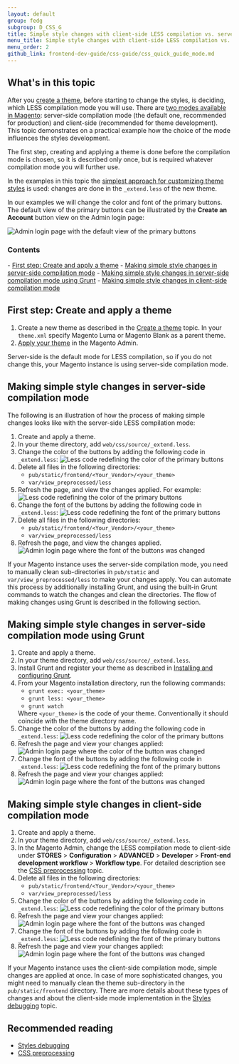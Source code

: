 ```yaml
---
layout: default
group: fedg
subgroup: D_CSS_G
title: Simple style changes with client-side LESS compilation vs. server-side
menu_title: Simple style changes with client-side LESS compilation vs. server-side
menu_order: 2
github_link: frontend-dev-guide/css-guide/css_quick_guide_mode.md
---
```

<h2> What's in this topic </h2>

After you <a href="{{site.gdeurl}}frontend-dev-guide/themes/theme-create.html" target="_blank">create a theme</a>, before starting to change the styles, is deciding, which LESS compilation mode you will use. There are <a href="{{site.gdeurl}}frontend-dev-guide/css-topics/css-preprocess.html#LESS compilation modes" target="_blank">two modes available in Magento</a>: server-side compilation mode (the default one, recommended for production) and client-side (recommended for theme development). 
This topic demonstrates on a practical example how the choice of the mode influences the styles development.

The first step, creating and applying a theme is done before the compilation mode is chosen, so it is described only once, but is required whatever compilation mode you will further use.

In the examples in this topic the <a href="{{site.gdeurl}}frontend-dev-guide/css-guide/css_quick_guide_approach.html#simple_extend">simplest approach for customizing theme styles</a> is used: changes are done in the `_extend.less` of the new theme. 

In our examples we will change the color and font of the primary buttons. The default view of the primary buttons can be illustrated by the **Create an Account** button view on the Admin login page:

<img src="{{site.baseurl}}common/images/extend_less_screenshot0.png" alt="Admin login page with the default view of the primary buttons">

<h3>Contents</h3>
- <a href="#first_step">First step: Create and apply a theme</a>
- <a href="#server-side">Making simple style changes in server-side compilation mode</a>
- <a href="#server-side-grunt">Making simple style changes in server-side compilation mode using Grunt</a>
- <a href="#client-side">Making simple style changes in client-side compilation mode</a>

<h2 id="first_step">First step: Create and apply a theme</h2>

1. Create a new theme as described in the <a href="{{site.gdeurl}}frontend-dev-guide/themes/theme-create.html" target="_blank">Create a theme</a> topic. In your `theme.xml` specify Magento Luma or Magento Blank as a parent theme.
2. <a href="{{site.gdeurl}}frontend-dev-guide/themes/theme-apply.html#theme-apply-apply">Apply your theme</a> in the Magento Admin.

Server-side is the default mode for LESS compilation, so if you do not change this, your Magento instance is using server-side compilation mode. 

<h2 id="server-side">Making simple style changes in server-side compilation mode</h2>

The following is an illustration of how the process of making simple changes looks like with the server-side LESS compilation mode:
<ol>
<li>Create and apply a theme.</li>
<li>In your theme directory, add <code>web/css/source/_extend.less</code>.</li>
<li>Change the color of the buttons by adding the following code in <code>_extend.less</code>:

<img src="{{ site.baseurl }}common/images/extend_less_code_1.png" alt="Less code redefining the color of the primary buttons">
<li>Delete all files in the following directories:
<ul>
<li><code>pub/static/frontend/&lt;Your_Vendor&gt;/&lt;your_theme&gt;</code></li>
<li><code>var/view_preprocessed/less</code></li>
</ul>
</li>
<li>Refresh the page, and view the changes applied. For example:

<img src="{{ site.baseurl }}common/images/extend_less_screenshot1.png" alt="Less code redefining the color of the primary buttons">
</li>
<li>Change the font of the buttons by adding the following code in <code>_extend.less</code>:

<img src="{{ site.baseurl }}common/images/extend_less_code_2.png" alt="Less code redefining the font of the primary buttons">
</li>
<li>Delete all files in the following directories:
<ul>
<li><code>pub/static/frontend/&lt;Your_Vendor&gt;/&lt;your_theme&gt;</code></li>
<li><code>var/view_preprocessed/less</code> </li>
</ul>
</li>
<li>Refresh the page, and view the changes applied. 

<img src="{{ site.baseurl }}common/images/extend_less_screenshot2.png" alt="Admin login page where the font of the buttons was changed">
</li>
</ol>
If your Magento instance uses the server-side compilation mode, you need to manually clean sub-directories in <code>pub/static</code> and <code>var/view_preprocessed/less</code> to make your changes apply. You can automate this process by additionally installing Grunt, and using the built-in Grunt commands to watch the changes and clean the directories. The flow of making changes using Grunt is described in the following section.

<h2 id="server-side-grunt">Making simple style changes in server-side compilation mode using Grunt</h2>

<ol>
<li>Create and apply a theme. </li>
<li>In your theme directory, add <code>web/css/source/_extend.less</code>.</li>
<li>Install Grunt and register your theme as described in <a href="{{site.gdeurl}}frontend-dev-guide/css-topics/css_debug.html#grunt_prereq" target="_blank">Installing and configuring Grunt</a>.</li>
<li>From your Magento installation directory, run the following commands:
<ul>
<li><code>grunt exec: &lt;your_theme&gt;</code></li>
<li><code>grunt less: &lt;your_theme&gt;</code></li>
<li><code>grunt watch</code></li>
</ul>
Where <code>&lt;your_theme&gt;</code> is the code of your theme. Conventionally it should coincide with the theme directory name.
</li>
<li>Change the color of the buttons by adding the following code in <code>_extend.less</code>:
<img src="{{ site.baseurl }}common/images/extend_less_code_1.png" alt="Less code redefining the color of the primary buttons">
</li>
<li>Refresh the page and view your changes applied:
<img src="{{ site.baseurl }}common/images/extend_less_screenshot1.png" alt="Admin login page where the color of the button was changed">
</li>
<li>Change the font of the buttons by adding the following code in <code>_extend.less</code>:
<img src="{{ site.baseurl }}common/images/extend_less_code_2.png" alt="Less code redefining the font of the primary buttons">
</li>
<li>Refresh the page and view your changes applied:
<img src="{{ site.baseurl }}common/images/extend_less_screenshot2.png" alt="Admin login page where the font of the buttons was changed">
</li>
</ol>

<h2 id="client-side">Making simple style changes in client-side compilation mode</h2>

<ol>
<li>Create and apply a theme.</li>
<li>In your theme directory, add <code>web/css/source/_extend.less</code>.</li>
<li>In the Magento Admin, change the LESS compilation mode to client-side under <b>STORES</b> > <b>Configuration</b> > <b>ADVANCED</b> > <b>Developer</b> > <b>Front-end development workflow</b> > <b>Workflow type</b>. For detailed description see the <a href="{{site.gdeurl}}frontend-dev-guide/css-topics/css-preprocess.html#less_modes">CSS preprocessing</a> topic.</li>
<li>Delete all files in the following directories:
<ul>
<li><code>pub/static/frontend/&lt;Your_Vendor&gt;/&lt;your_theme&gt;</code></li>
<li><code>var/view_preprocessed/less</code></li>
</ul>
</li>
<li>Change the color of the buttons by adding the following code in <code>_extend.less</code>:

<img src="{{ site.baseurl }}common/images/extend_less_code_1.png" alt="Less code redefining the color of the primary buttons">
</li>
<li>Refresh the page and view your changes applied:

<img src="{{ site.baseurl }}common/images/extend_less_screenshot1.png" alt="Admin login page where the font of the buttons was changed">
</li>
<li>Change the font of the buttons by adding the following code in <code>_extend.less</code>:

<img src="{{ site.baseurl }}common/images/extend_less_code_2.png" alt="Less code redefining the font of the primary buttons">
</li>
<li>Refresh the page and view your changes applied:

<img src="{{ site.baseurl }}common/images/extend_less_screenshot2.png" alt="Admin login page where the font of the buttons was changed">
</li>
</ol>

If your Magento instance uses the client-side compilation mode, simple changes are applied at once. In case of more sophisticated changes, you might need to manually clean the theme sub-directory in the <code>pub/static/frontend</code> directory. There are more details about these types of changes and about the client-side mode implementation in the <a href="{{site.gdeurl}}frontend-dev-guide/css-topics/css_debug.html#css_debug_client" target="_blank">Styles debugging</a> topic.

<h2>Recommended reading</h2>
<ul>
<li><a href="{{site.gdeurl}}frontend-dev-guide/css-topics/css_debug.html" target="_blank">Styles debugging</a></li>
<li><a href="{{site.gdeurl}}frontend-dev-guide/css-topics/css-preprocess.html" target="_blank">CSS preprocessing</a></li>
</ul>
